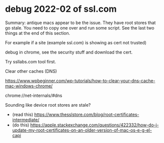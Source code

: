 # debug 2022-02 of ssl.com

Summary: antique macs appear to be the issue. They have root stores that go
stale. You need to copy one over and run some script. See the last two things
at the end of this section.


For example if a site (example ssl.com) is showing as cert not trusted)

debug in chrome, see the security stuff and download the cert.

Try ssllabs.com tool first.

Clear other caches (DNS)

https://www.wpbeginner.com/wp-tutorials/how-to-clear-your-dns-cache-mac-windows-chrome/

chrome://net-internals/#dns

Sounding like device root stores are stale?

* (read this) https://www.thesslstore.com/blog/root-certificates-intermediate/
* (do this) https://apple.stackexchange.com/questions/422332/how-do-i-update-my-root-certificates-on-an-older-version-of-mac-os-e-g-el-capi
